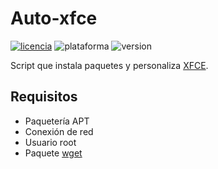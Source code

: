 # Auto-xfce
[![licencia](https://img.shields.io/github/license/AlexGracia/Auto-xfce?label=licencia&logo=Open-Access&style=flat-square)](LICENSE.md)
![plataforma](https://img.shields.io/badge/plataforma-linux-%23FCC624?style=flat-square&logo=linux)
![version](https://img.shields.io/badge/%E2%9A%A0%EF%B8%8F%20version-0.1.1-%23FCC624?style=flat-square)

Script que instala paquetes y personaliza [XFCE](https://www.xfce.org/).

## Requisitos
- Paquetería APT
- Conexión de red
- Usuario root
- Paquete [wget](https://www.gnu.org/software/wget/)
